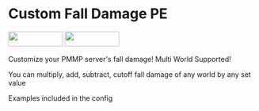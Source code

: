 # Custom Fall Damage PE
[<img src="https://img.shields.io/badge/Poggit-view-brightgreen.svg" width="110" height="30"/>](https://poggit.pmmp.io/ci/ThunderDoesPlugins/CustomFallDamagePE/CustomFallDamagePE)
[<img src="https://img.shields.io/badge/Discord-join-697EC4.svg" width="110" height="30"/>](https://discord.gg/uBghvNp)

Customize your PMMP server's fall damage! Multi World Supported!

You can multiply, add, subtract, cutoff fall damage of any world by any set value

Examples included in the config